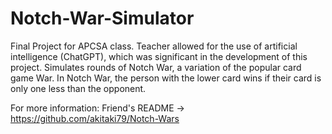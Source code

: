 # Notch-War-Simulator
Final Project for APCSA class. Teacher allowed for the use of artificial intelligence (ChatGPT), which was significant in the development of this project.
Simulates rounds of Notch War, a variation of the popular card game War. In Notch War, the person with the lower card wins if their card is only one less than the opponent.

For more information: 
Friend's README -> https://github.com/akitaki79/Notch-Wars
